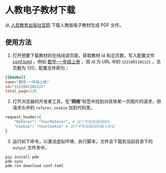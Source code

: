 # 人教电子教材下载

从 [人民教育出版社官网](https://jc.pep.com.cn/) 下载人教版电子教材生成 PDF 文件。 

## 使用方法

1. 打开想要下载教材的在线阅读页面，获取教材 id 和总页数，写入配置文件 [conf.toml](conf.toml) 。例如 [数学-一年级上册](https://book.pep.com.cn/1221001101121/mobile/index.html) ，其 id 为 URL 中的 `1221001101121` ，总页数为 120，配置文件即为：

```toml
[[books]]
name="数学-一年级上册"
id="1221001101121"
total_page=120
```

2.  打开浏览器的开发者工具，在“**网络**”标签中找到对具体某一页图片的请求，把请求头中的 `referer`, `cookie` 加到代码里。

```py
request_header={ 
    "Referer": "YourReferer", # 这个不加会返回403
    "Cookie": "YourCookie" # 这个不加会返回机器人验证
}
```

3. 运行如下命令，以激活虚拟环境、执行脚本。文件会下载到当前目录下的 `output` 文件夹中。

```
pip install pdm
pdm sync
pdm run download conf.toml
```
